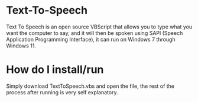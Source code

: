 # Text-To-Speech
Text To Speech is an open source VBScript that allows you to type what you want the computer to say, and it will then be spoken using SAPI (Speech Application Programming Interface), it can run on Windows 7 through Windows 11.
# How do I install/run
Simply download TextToSpeech.vbs and open the file, the rest of the process after running is very self explanatory.
